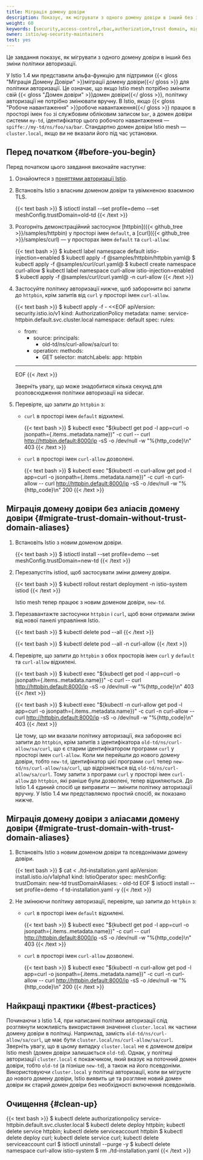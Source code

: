 ```yaml
---
title: Міграція домену довіри
description: Показує, як мігрувати з одного домену довіри в інший без зміни політики авторизації.
weight: 60
keywords: [security,access-control,rbac,authorization,trust domain, migration]
owner: istio/wg-security-maintainers
test: yes
---
```


Це завдання показує, як мігрувати з одного домену довіри в інший без зміни політики авторизації.

У Istio 1.4 ми представили альфа-функцію для підтримки {{< gloss "Міграція Домену Довіри" >}}міграції домену довіри{{</ gloss >}} для політики авторизації. Це означає, що якщо Istio mesh потрібно змінити свій {{< gloss "Домен довіри" >}}домен довіри{{</ gloss >}}, політику авторизації не потрібно змінювати вручну. В Istio, якщо {{< gloss "Робоче навантаження" >}}робоче навантаження{{</ gloss >}} працює в просторі імен `foo` зі службовим обліковим записом `bar`, а домен довіри системи `my-td`, ідентифікатор цього робочого навантаження — `spiffe://my-td/ns/foo/sa/bar`. Стандартно домен довіри Istio mesh — `cluster.local`, якщо ви не вказали його під час установки.

## Перед початком {#before-you-begin}

Перед початком цього завдання виконайте наступне:

1. Ознайомтеся з [поняттями авторизації Istio](/docs/concepts/security/#authorization).

1. Встановіть Istio з власним доменом довіри та увімкненою взаємною TLS.

    {{< text bash >}}
    $ istioctl install --set profile=demo --set meshConfig.trustDomain=old-td
    {{< /text >}}

1. Розгорніть демонстраційний застосунок [httpbin]({{< github_tree >}}/samples/httpbin) у просторі імен `default`, а [curl]({{< github_tree >}}/samples/curl) — у просторах імен `default` та `curl-allow`:

    {{< text bash >}}
    $ kubectl label namespace default istio-injection=enabled
    $ kubectl apply -f @samples/httpbin/httpbin.yaml@
    $ kubectl apply -f @samples/curl/curl.yaml@
    $ kubectl create namespace curl-allow
    $ kubectl label namespace curl-allow istio-injection=enabled
    $ kubectl apply -f @samples/curl/curl.yaml@ -n curl-allow
    {{< /text >}}

1. Застосуйте політику авторизації нижче, щоб заборонити всі запити до `httpbin`, крім запитів від `curl` у просторі імен `curl-allow`.

    {{< text bash >}}
    $ kubectl apply -f - <<EOF
    apiVersion: security.istio.io/v1
    kind: AuthorizationPolicy
    metadata:
      name: service-httpbin.default.svc.cluster.local
      namespace: default
    spec:
      rules:
      - from:
        - source:
            principals:
            - old-td/ns/curl-allow/sa/curl
        to:
        - operation:
            methods:
            - GET
      selector:
        matchLabels:
          app: httpbin
    ---
    EOF
    {{< /text >}}

    Зверніть увагу, що може знадобитися кілька секунд для розповсюдження політики авторизації на sidecar.

1. Перевірте, що запити до `httpbin` з:

    * `curl` в просторі імен `default` відхилені.

        {{< text bash >}}
        $ kubectl exec "$(kubectl get pod -l app=curl -o jsonpath={.items..metadata.name})" -c curl -- curl http://httpbin.default:8000/ip -sS -o /dev/null -w "%{http_code}\n"
        403
        {{< /text >}}

    * `curl` в просторі імен `curl-allow` дозволені.

        {{< text bash >}}
        $ kubectl exec "$(kubectl -n curl-allow get pod -l app=curl -o jsonpath={.items..metadata.name})" -c curl -n curl-allow -- curl http://httpbin.default:8000/ip -sS -o /dev/null -w "%{http_code}\n"
        200
        {{< /text >}}

## Міграція домену довіри без аліасів домену довіри {#migrate-trust-domain-without-trust-domain-aliases}

1. Встановіть Istio з новим доменом довіри.

    {{< text bash >}}
    $ istioctl install --set profile=demo --set meshConfig.trustDomain=new-td
    {{< /text >}}

1. Перезапустіть istiod, щоб застосувати зміни домену довіри.

    {{< text bash >}}
    $ kubectl rollout restart deployment -n istio-system istiod
    {{< /text >}}

    Istio mesh тепер працює з новим доменом довіри, `new-td`.

2. Перезавантажте застосунки `httpbin` і `curl`, щоб вони отримали зміни від нової панелі управління Istio.

    {{< text bash >}}
    $ kubectl delete pod --all
    {{< /text >}}

    {{< text bash >}}
    $ kubectl delete pod --all -n curl-allow
    {{< /text >}}

3. Перевірте, що запити до `httpbin` з обох просторів імен `curl` у `default` та `curl-allow` відхилені.

    {{< text bash >}}
    $ kubectl exec "$(kubectl get pod -l app=curl -o jsonpath={.items..metadata.name})" -c curl -- curl http://httpbin.default:8000/ip -sS -o /dev/null -w "%{http_code}\n"
    403
    {{< /text >}}

    {{< text bash >}}
    $ kubectl exec "$(kubectl -n curl-allow get pod -l app=curl -o jsonpath={.items..metadata.name})" -c curl -n curl-allow -- curl http://httpbin.default:8000/ip -sS -o /dev/null -w "%{http_code}\n"
    403
    {{< /text >}}

    Це тому, що ми вказали політику авторизації, яка забороняє всі запити до `httpbin`, крім запитів з ідентифікатора `old-td/ns/curl-allow/sa/curl`, що є старим ідентифікатором програми `curl` у просторі імен `curl-allow`. Коли ми перейшли до нового домену довіри, тобто `new-td`, ідентифікатор цієї програми `curl` тепер `new-td/ns/curl-allow/sa/curl`, що відрізняється від `old-td/ns/curl-allow/sa/curl`. Тому запити з програми `curl` у просторі імен `curl-allow` до `httpbin`, які раніше були дозволені, тепер відхиляються. До Istio 1.4 єдиний спосіб це виправити — змінити політику авторизації вручну. У Istio 1.4 ми представляємо простий спосіб, як показано нижче.

## Міграція домену довіри з аліасами домену довіри {#migrate-trust-domain-with-trust-domain-aliases}

1. Встановіть Istio з новим доменом довіри та псевдонімами домену довіри.

    {{< text bash >}}
    $ cat <<EOF > ./td-installation.yaml
    apiVersion: install.istio.io/v1alpha1
    kind: IstioOperator
    spec:
      meshConfig:
        trustDomain: new-td
        trustDomainAliases:
          - old-td
    EOF
    $ istioctl install --set profile=demo -f td-installation.yaml -y
    {{< /text >}}

1. Не змінюючи політику авторизації, перевірте, що запити до `httpbin` з:

    * `curl` в просторі імен `default` відхилені.

        {{< text bash >}}
        $ kubectl exec "$(kubectl get pod -l app=curl -o jsonpath={.items..metadata.name})" -c curl -- curl http://httpbin.default:8000/ip -sS -o /dev/null -w "%{http_code}\n"
        403
        {{< /text >}}

    * `curl` в просторі імен `curl-allow` дозволені.

        {{< text bash >}}
        $ kubectl exec "$(kubectl -n curl-allow get pod -l app=curl -o jsonpath={.items..metadata.name})" -c curl -n curl-allow -- curl http://httpbin.default:8000/ip -sS -o /dev/null -w "%{http_code}\n"
        200
        {{< /text >}}

## Найкращі практики {#best-practices}

Починаючи з Istio 1.4, при написанні політики авторизації слід розглянути можливість використання значення `cluster.local` як частини домену довіри в політиці. Наприклад, замість `old-td/ns/curl-allow/sa/curl`, це має бути `cluster.local/ns/curl-allow/sa/curl`. Зверніть увагу, що в цьому випадку `cluster.local` не є доменом довіри Istio mesh (домен довіри залишається `old-td`). Однак, у політиці авторизації `cluster.local` є покажчиком, який вказує на поточний домен довіри, тобто `old-td` (а пізніше `new-td`), а також на його псевдоніми. Використовуючи `cluster.local` у політиці авторизації, коли ви мігруєте до нового домену довіри, Istio виявить це та розгляне новий домен довіри як старий домен довіри без необхідності включення псевдонімів.

## Очищення {#clean-up}

{{< text bash >}}
$ kubectl delete authorizationpolicy service-httpbin.default.svc.cluster.local
$ kubectl delete deploy httpbin; kubectl delete service httpbin; kubectl delete serviceaccount httpbin
$ kubectl delete deploy curl; kubectl delete service curl; kubectl delete serviceaccount curl
$ istioctl uninstall --purge -y
$ kubectl delete namespace curl-allow istio-system
$ rm ./td-installation.yaml
{{< /text >}}
